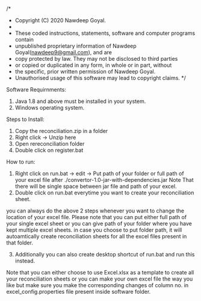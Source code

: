/*
 * Copyright (C) 2020 Nawdeep Goyal.
 *
 * These coded instructions, statements, software and computer programs contain
 * unpublished proprietary information of Nawdeep Goyal(nawdeep9@gmail.com), and are
 * copy protected by law. They may not be disclosed to third parties
 * or copied or duplicated in any form, in whole or in part, without
 * the specific, prior written permission of Nawdeep Goyal.
 * Unauthorised usage of this software may lead to copyright claims.
 */


Software Requirnments:
1) Java 1.8 and above must be installed in your system.
2) Windows operating system.

Steps to Install:
1) Copy the reconciliation.zip in a folder
2) Right click -> Unzip here
3) Open rereconciliation folder
4) Double click on register.bat 


How to run: 
1) Right click on run.bat -> edit -> Put path of your folder or full path of your excel file after ./convertor-1.0-jar-with-dependencies.jar 
  	Note That there will be single space between jar file and path of your excel.
2) Double click on run.bat everytime you want to create your reconciliation sheet.

you can always do the above 2 steps whenever you want to change the location of your excel file.
Please note that you can put either full path of your single excel sheet or you can give path of your folder where you have kept multiple excel sheets.
in case you choose to put folder path, it will autoamtically create reconciliation sheets for all the excel files present in that folder.

3) Additionally you can also create desktop shortcut of run.bat and run this instead.

Note that you can either choose to use Excel.xlsx as a template to create all your reconciliation sheets or you can make your own excel file the way you like but make sure you make the corresponding changes of column no. in excel_config.properties file present inside software folder.